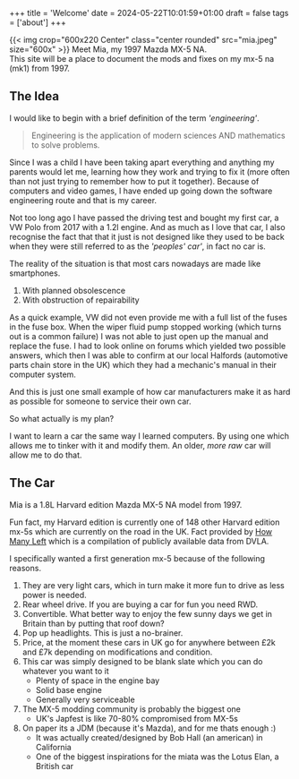 +++
title = 'Welcome'
date = 2024-05-22T10:01:59+01:00
draft = false
tags = ['about']
+++

{{< img crop="600x220 Center" class="center rounded" src="mia.jpeg" size="600x" >}}
Meet Mia, my 1997 Mazda MX-5 NA.  
This site will be a place to document the mods and fixes on my mx-5 na (mk1) from 1997.

## The Idea
I would like to begin with a brief definition of the term _*'engineering'*_.

> Engineering is the application of modern sciences AND mathematics to solve problems.  


Since I was a child I have been taking apart everything and anything my parents would let me,
learning how they work and trying to fix it (more often than not just trying to remember how
to put it together).
Because of computers and video games, I have ended up going down the software engineering route
and that is my career.   


Not too long ago I have passed the driving test and bought my first car, a VW Polo from 2017 with
a 1.2l engine. And as much as I love that car, I also recognise the fact that that it just is not
designed like they used to be back when they were still referred to as the _*'peoples' car'*_, in
fact no car is.


The reality of the situation is that most cars nowadays are made like smartphones.
1. With planned obsolescence 
2. With obstruction of repairability


As a quick example, VW did not even provide me with a full list of the fuses in the fuse box.
When the wiper fluid pump stopped working (which turns out is a common failure) I was not able
to just open up the manual and replace the fuse. I had to look online on forums which yielded 
two possible answers, which then I was able to confirm at our local Halfords (automotive parts
chain store in the UK) which they had a mechanic's manual in their computer system.


And this is just one small example of how car manufacturers make it as hard as possible for
someone to service their own car.


So what actually is my plan?  

I want to learn a car the same way I learned computers. By using one which allows me to tinker
with it and modify them. An older, _*more raw*_ car will allow me to do that.

## The Car
Mia is a 1.8L Harvard edition Mazda MX-5 NA model from 1997.  


Fun fact, my Harvard edition is currently one of 148 other Harvard edition mx-5s which are
currently on the road in the UK. Fact provided by [How Many Left](https://www.howmanyleft.co.uk/vehicle/mazda_mx-5_harvard)
which is a compilation of publicly available data from DVLA.  


I specifically wanted a first generation mx-5 because of the following reasons.
1. They are very light cars, which in turn make it more fun to drive as less power is needed.
2. Rear wheel drive. If you are buying a car for fun you need RWD.
3. Convertible. What better way to enjoy the few sunny days we get in Britain than by putting
that roof down?
4. Pop up headlights. This is just a no-brainer.
5. Price, at the moment these cars in UK go for anywhere between £2k and £7k depending on
modifications and condition.
6. This car was simply designed to be blank slate which you can do whatever you want to it
    - Plenty of space in the engine bay
    - Solid base engine 
    - Generally very serviceable
7. The MX-5 modding community is probably the biggest one
    - UK's Japfest is like 70-80% compromised from MX-5s
8. On paper its a JDM (because it's Mazda), and for me thats enough :)
    - It was actually created/designed by Bob Hall (an american) in California
    - One of the biggest inspirations for the miata was the Lotus Elan, a British car
